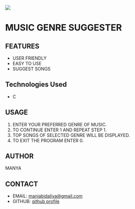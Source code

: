 ![](https://www.google.com/url?sa=i&url=https%3A%2F%2Fwww.yourdictionary.com%2Farticles%2Fworld-music-styles&psig=AOvVaw3dvb8Oft2ya4yiSXK8RJsL&ust=1703002612531000&source=images&cd=vfe&ved=0CBIQjRxqFwoTCJCb5uqymYMDFQAAAAAdAAAAABAE)

# **MUSIC GENRE SUGGESTER**

## FEATURES
- USER FRIENDLY
- EASY TO USE
- SUGGEST SONGS


## Technologies Used
- C
  
## USAGE
1. ENTER YOUR PREFERRED GENRE OF MUSIC.
2. TO CONTINUE ENTER 1 AND REPEAT STEP 1.
3. TOP SONGS OF SELECTED GENRE WILL BE DISPLAYED.
4. TO EXIT THE PROGRAM ENTER 0.

## AUTHOR
 MANYA

## CONTACT
- EMAIL: maniabidaliya@gmail.com
- GITHUB: [github profile](https://github.com/manyabidaliya)
